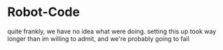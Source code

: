 # Robot-Code
quite frankly, we have no idea what were doing. setting this up took way longer than im willing to admit, and we're probably going to fail
